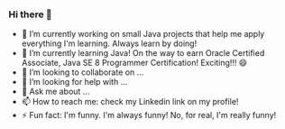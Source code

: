 ### Hi there 👋

- 🔭 I’m currently working on small Java projects that help me apply everything I'm learning. Always learn by doing!
- 🌱 I’m currently learning Java! On the way to earn Oracle Certified Associate, Java SE 8 Programmer Certification! Exciting!!! 😄
- 👯 I’m looking to collaborate on ...
- 🤔 I’m looking for help with ...
- 💬 Ask me about ...
- 📫 How to reach me: check my Linkedin link on my profile!
- ⚡ Fun fact: I'm funny. I'm always funny! No, for real, I'm really funny!

<!--
**alidevme/alidevme** is a ✨ _special_ ✨ repository because its `README.md` (this file) appears on your GitHub profile.

Here are some ideas to get you started:

- 🔭 I’m currently working on small Java projects that help me apply everything I'm learning. Always learn by doing!
- 🌱 I’m currently learning Java! On the way to earn Oracle Certified Associate, Java SE 8 Programmer Certification! Exciting!!! 😄
- 👯 I’m looking to collaborate on ...
- 🤔 I’m looking for help with ...
- 💬 Ask me about ...
- 📫 How to reach me: check my Linkedin link on my profile!
- ⚡ Fun fact: I'm funny. I'm always funny! No, for real, I'm really funny!
-->

